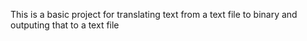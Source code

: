 This is a basic project for translating text from a text file to binary and outputing that to a text file
